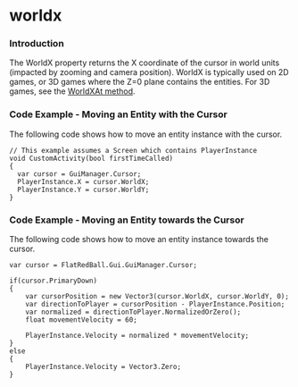 # worldx

### Introduction

The WorldX property returns the X coordinate of the cursor in world units (impacted by zooming and camera position). WorldX is typically used on 2D games, or 3D games where the Z=0 plane contains the entities. For 3D games, see the [WorldXAt method](worldxat.md).

### Code Example - Moving an Entity with the Cursor

The following code shows how to move an entity instance with the cursor.

```
// This example assumes a Screen which contains PlayerInstance
void CustomActivity(bool firstTimeCalled)
{
  var cursor = GuiManager.Cursor;
  PlayerInstance.X = cursor.WorldX;
  PlayerInstance.Y = cursor.WorldY;
}
```

### Code Example - Moving an Entity towards the Cursor

The following code shows how to move an entity instance towards the cursor.

```
var cursor = FlatRedBall.Gui.GuiManager.Cursor;

if(cursor.PrimaryDown)
{
    var cursorPosition = new Vector3(cursor.WorldX, cursor.WorldY, 0);
    var directionToPlayer = cursorPosition - PlayerInstance.Position;
    var normalized = directionToPlayer.NormalizedOrZero();
    float movementVelocity = 60;

    PlayerInstance.Velocity = normalized * movementVelocity;
}
else
{
    PlayerInstance.Velocity = Vector3.Zero;
}
```

&#x20; 

<figure><img src="../../../../../media/2021-07-19_08-21-23.gif" alt=""><figcaption></figcaption></figure>

   &#x20;
